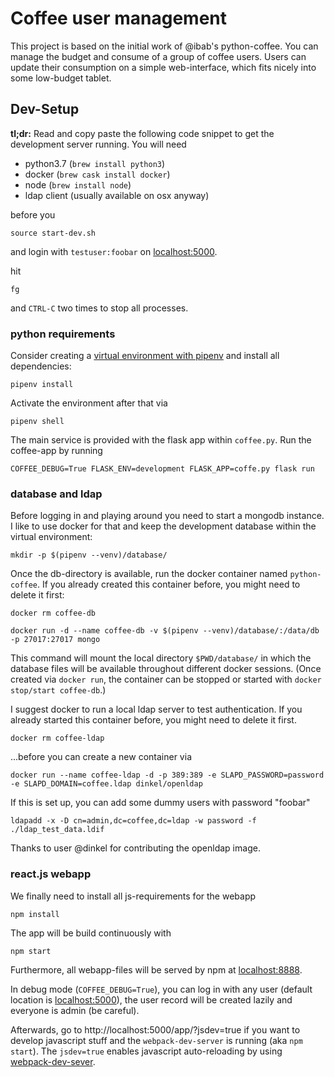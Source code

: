 # Coffee user management

This project is based on the initial work of @ibab's python-coffee.
You can manage the budget and consume of a group of coffee users.
Users can update their consumption on a simple web-interface, which fits nicely
into some low-budget tablet.

## Dev-Setup

**tl;dr:** Read and copy paste the following code snippet to get the
development server running. You will need
- python3.7 (`brew install python3`)
- docker (`brew cask install docker`)
- node (`brew install node`)
- ldap client (usually available on osx anyway)

before you
```
source start-dev.sh
```
and login with `testuser:foobar` on [localhost:5000](http://localhost:5000).

hit
```
fg
```
and `CTRL-C` two times to stop all processes.

### python requirements

Consider creating a [virtual environment with
pipenv](https://github.com/pypa/pipenv) and install all dependencies:
```
pipenv install
```
Activate the environment after that via
```
pipenv shell
```
The main service is provided with the flask app within `coffee.py`.
Run the coffee-app by running
```
COFFEE_DEBUG=True FLASK_ENV=development FLASK_APP=coffe.py flask run
```

### database and ldap

Before logging in and playing around you need to start a mongodb instance.
I like to use docker for that and keep the development database within the
virtual environment:
```
mkdir -p $(pipenv --venv)/database/
```
Once the db-directory is available, run the docker container named
`python-coffee`. If you already created this container before, you might need
to delete it first:
```
docker rm coffee-db
```
```
docker run -d --name coffee-db -v $(pipenv --venv)/database/:/data/db -p 27017:27017 mongo
```
This command will mount the local directory `$PWD/database/` in which the
database files will be available throughout different docker sessions.
(Once created via `docker run`, the container can be stopped or started with
`docker stop/start coffee-db`.)

I suggest docker to run a local ldap server to test authentication. If you
already started this container before, you might need to delete it first.
```
docker rm coffee-ldap
```

...before you can create a new container via
```
docker run --name coffee-ldap -d -p 389:389 -e SLAPD_PASSWORD=password -e SLAPD_DOMAIN=coffee.ldap dinkel/openldap
```

If this is set up, you can add some dummy users with password "foobar"
```
ldapadd -x -D cn=admin,dc=coffee,dc=ldap -w password -f ./ldap_test_data.ldif
```

Thanks to user @dinkel for contributing the openldap image.


### react.js webapp

We finally need to install all js-requirements for the webapp
```
npm install
```

The app will be build continuously with
```
npm start
```
Furthermore, all webapp-files will be served by npm at
[localhost:8888](http://localhost:8888).

In debug mode (`COFFEE_DEBUG=True`), you can log in with any user (default
location is [localhost:5000](http://localhost:5000)), the user record will be
created lazily and everyone is admin (be careful).

Afterwards, go to http://localhost:5000/app/?jsdev=true if you want to
develop javascript stuff and the `webpack-dev-server` is running (aka `npm
start`). The `jsdev=true` enables javascript auto-reloading by using
[webpack-dev-sever](https://webpack.github.io/docs/webpack-dev-server.html).
